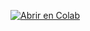 [![Abrir en Colab](https://colab.research.google.com/assets/colab-badge.svg)](https://colab.research.google.com/github.com/Andresalreves/CursoMatematicaParaML/blob/main/Introduccion/¿Que_es_el_algebra_lineal_.ipynb)

